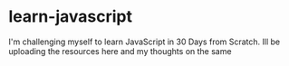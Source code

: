 # learn-javascript
I'm challenging myself to learn JavaScript in 30 Days from Scratch. Ill be uploading the resources here and my thoughts on the same
